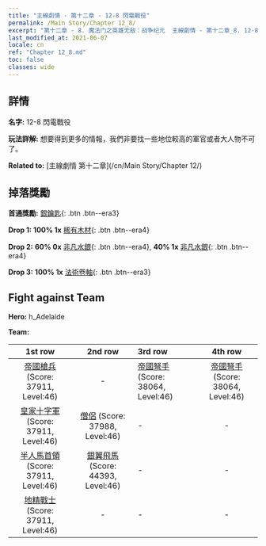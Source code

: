 ```yaml
---
title: "主線劇情 - 第十二章 - 12-8 閃電戰役"
permalink: /Main Story/Chapter 12_8/
excerpt: "第十二章 - 8. 魔法门之英雄无敌：战争纪元  主線劇情 - 第十二章_8. 12-8 閃電戰役"
last_modified_at: 2021-06-07
locale: cn
ref: "Chapter 12_8.md"
toc: false
classes: wide
---
```


## 詳情

 **名字:** 12-8 閃電戰役

 **玩法詳解:** 想要得到更多的情報，我們非要找一些地位較高的軍官或者大人物不可了。

 **Related to:** [主線劇情 第十二章](/cn/Main Story/Chapter 12/)

## 掉落獎勵

 **首通獎勵:** [銀鑰匙](/cn/Items/con_693/){: .btn .btn--era3}

 **Drop 1:** **100% 1x** [稀有木材](/cn/Items/mat_41/){: .btn .btn--era4}

 **Drop 2:** **60% 0x** [非凡水銀](/cn/Items/mat_35/){: .btn .btn--era4}, **40% 1x** [非凡水銀](/cn/Items/mat_35/){: .btn .btn--era4}

 **Drop 3:** **100% 1x** [法術卷軸](/cn/Items/con_694/){: .btn .btn--era3}


## Fight against Team
 **Hero:** h_Adelaide

 **Team:**


  | 1st row | 2nd row | 3rd row | 4th row |
  |:----:|:----:|:----|:----:|
  | [帝國槍兵](/cn/units/Pikeman/) (Score: 37911, Level:46)  | - | [帝國弩手](/cn/units/Marksman/) (Score: 38064, Level:46)  | [帝國弩手](/cn/units/Marksman/) (Score: 38064, Level:46)  |
  | [皇家十字軍](/cn/units/Swordsman/) (Score: 37911, Level:46)  | [僧侶](/cn/units/Monk/) (Score: 37988, Level:46)  | - | - |
  | [半人馬首領](/cn/units/Centaur/) (Score: 37911, Level:46)  | [銀翼飛馬](/cn/units/Pegasus/) (Score: 44393, Level:46)  | - | - |
  | [地精戰士](/cn/units/Goblin/) (Score: 37911, Level:46)  | - | - | - |


